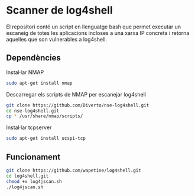 # Scanner de log4shell

El repositori conté un script en llenguatge bash que permet executar un escaneig de totes les aplicacions incloses a una xarxa IP concreta i retorna aquelles que son vulnerables a log4shell. 

## Dependències

Instal·lar NMAP

```bash
sudo apt-get install nmap
```


Descarregar els scripts de NMAP per escanejar log4shell

```bash
git clone https://github.com/Diverto/nse-log4shell.git
cd nse-log4shell.git
cp * /usr/share/nmap/scripts/
```


Instal·lar tcpserver

```bash
sudo apt-get install ucspi-tcp
```

## Funcionament

```bash
git clone https://github.com/wapetine/log4shell.git
cd log4shell.git
chmod +x log4jscan.sh
./log4jscan.sh 
```
